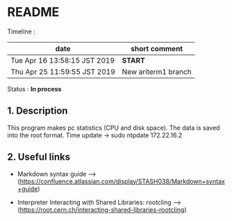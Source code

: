 #  **README**

   Timeline :

|            date                |         short comment                               | 
| -------------------------------|-----------------------------------------------------|
|  Tue Apr 16 13:58:15 JST 2019  |        **START**                                    |
|  Thu Apr 25 11:59:55 JST 2019  |        New ariterm1 branch                          |
   Status : **In process**

## 1. Description

   This program makes pc statistics (CPU and disk space). The data is saved into the root format.
   Time update -> sudo ntpdate 172.22.16.2

## 2. Useful links
   * Markdown syntax guide --> (https://confluence.atlassian.com/display/STASH038/Markdown+syntax+guide)

   * Interpreter Interacting with Shared Libraries: rootcling --> (https://root.cern.ch/interacting-shared-libraries-rootcling)
